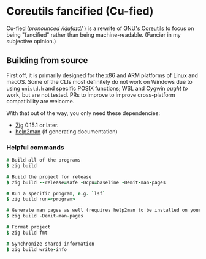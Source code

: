 # **C**ore**u**tils fanci**fied** (Cu-fied)

Cu-fied (_pronounced /kjufaɪd/_ ) is a rewrite of [GNU's Coreutils](https://www.gnu.org/software/coreutils/) to focus on being "fancified" rather than being machine-readable.
(Fancier in my subjective opinion.)

## Building from source

First off, it is primarily designed for the x86 and ARM platforms of Linux and macOS.
Some of the CLIs most definitely do not work on Windows due to using `unistd.h` and specific POSIX functions; WSL and Cygwin _ought to_ work, but are not tested.
PRs to improve to improve cross-platform compatibility are welcome.

With that out of the way, you only need these dependencies:

- [Zig](https://ziglang.org/) 0.15.1 or later.
- [help2man](https://www.gnu.org/software/help2man/) (if generating documentation)

### Helpful commands

```j
# Build all of the programs
$ zig build

# Build the project for release
$ zig build --release=safe -Dcpu=baseline -Demit-man-pages

# Run a specific program, e.g. `lsf`
$ zig build run-<program>

# Generate man pages as well (requires help2man to be installed on your system)
$ zig build -Demit-man-pages

# Format project
$ zig build fmt

# Synchronize shared information
$ zig build write-info
```

